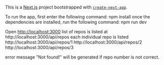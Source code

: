 This is a [Next.js](https://nextjs.org/) project bootstrapped with [`create-next-app`](https://github.com/vercel/next.js/tree/canary/packages/create-next-app).

To run the app, first enter the following command: npm install
once the dependencies are installed, run the following command: npm run dev


Open [http://localhost:3000](http://localhost:3000)
list of repos is listed at http://localhost:3000/api/repos
each individual repo is listed http://localhost:3000/api/repos/1
                               http://localhost:3000/api/repos/2 
                               http://localhost:3000/api/repos/3

error message "Not found!" will be generated if repo number is not correct.